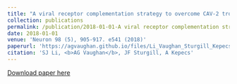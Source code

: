 ```yaml
---
title: "A viral receptor complementation strategy to overcome CAV-2 tropism for efficient retrograde targeting of neurons "
collection: publications
permalink: /publication/2018-01-01-A viral receptor complementation strategy to overcome CAV-2 tropism for efficient retrograde targeting of neurons
date: 2018-01-01
venue: 'Neuron 98 (5), 905-917. e541 (2018)'
paperurl: 'https://agvaughan.github.io/files/Li_Vaughan_Sturgill_Kepecs_2018.pdf'
citation: 'SJ Li, <b>AG Vaughan</b>, JF Sturgill, A Kepecs'
---
```

[Download paper here](https://agvaughan.github.io/files/Li_Vaughan_Sturgill_Kepecs_2018.pdf)
